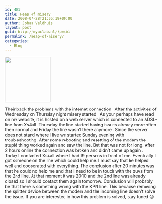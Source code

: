 ```yaml
---
id: 401
title: Heap of misery
date: 2008-07-28T21:36:19+00:00
author: Johan Veldhuis
layout: post
guid: http://myuclab.nl/?p=401
permalink: /heap-of-misery/
categories:
  - Blog
---
```

[<img class="alignnone size-thumbnail wp-image-402" title="Xs4all logo" src="https://i2.wp.com/myuclab.nl/wp-content/uploads/2008/07/xs4all_webhosting-150x150.gif?resize=150%2C150" alt="" width="150" height="150" srcset="https://i0.wp.com/myuclab.nl/wp-content/uploads/2008/07/xs4all_webhosting.gif?resize=150%2C150&ssl=1 150w, https://i0.wp.com/myuclab.nl/wp-content/uploads/2008/07/xs4all_webhosting.gif?w=160&ssl=1 160w" sizes="(max-width: 150px) 100vw, 150px" data-recalc-dims="1" />](https://i0.wp.com/myuclab.nl/wp-content/uploads/2008/07/xs4all_webhosting.gif)

Their back the problems with the internet connection . After the activities of Wednesday on Thursday night misery started.  As your perhaps have read on my website, it is hosted on a web server which is connected to an ADSL-line from Xs4all. Thursday the line started having issues already more often then normal and Friday the line wasn&#8217;t there anymore . Since the server does not stand where I live we started Sunday evening with troubleshooting. After some rebooting and resetting of the modem the stupid thing worked again and saw the line. But that was not for long. After 2 hours online the connection was broken and didn&#8217;t came up again . Today I contacted Xs4all where I had 19 persons in front of me. Eventually I got someone on the line which could help me. I must say that he helped well and cooperated with everything. The conclusion after 20 minutes was that he could no help me and that I need to be in touch with the guys from the 2nd line. At that moment it was 20:10 and the 2nd line was already closed so I should contact them again tomorrow. Conclusion will probably be that there is something wrong with the KPN line. This because removing the splitter device between the modem and the incoming line doesn&#8217;t solve the issue. If you are interested in how this problem is solved, stay tuned 😉